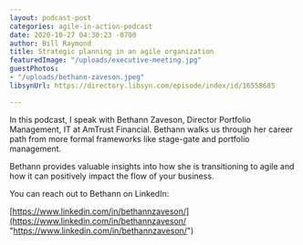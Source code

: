 ```yaml
---
layout: podcast-post
categories: agile-in-action-podcast
date: 2020-10-27 04:30:23 -0700
author: Bill Raymond
title: Strategic planning in an agile organization
featuredImage: "/uploads/executive-meeting.jpg"
guestPhotos:
- "/uploads/bethann-zaveson.jpeg"
libsynUrl: https://directory.libsyn.com/episode/index/id/16558685

---
```

In this podcast, I speak with Bethann Zaveson, Director Portfolio Management, IT at AmTrust Financial. Bethann walks us through her career path from more formal frameworks like stage-gate and portfolio management.

Bethann provides valuable insights into how she is transitioning to agile and how it can positively impact the flow of your business.

You can reach out to Bethann on LinkedIn:

[https://www.linkedin.com/in/bethannzaveson/](https://www.linkedin.com/in/bethannzaveson/ "https://www.linkedin.com/in/bethannzaveson/")